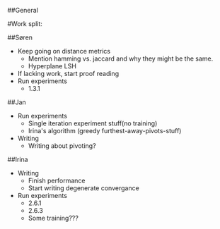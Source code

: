 ##General


#Work split:

##Søren
- Keep going on distance metrics
  - Mention hamming vs. jaccard and why they might be the same.
  - Hyperplane LSH
- If lacking work, start proof reading
- Run experiments
  - 1.3.1

##Jan
- Run experiments
  - Single iteration experiment stuff(no training)
  - Irina's algorithm (greedy furthest-away-pivots-stuff)
- Writing
  - Writing about pivoting?

##Irina
- Writing
  - Finish performance
  - Start writing degenerate convergance
- Run experiments
  - 2.6.1
  - 2.6.3
  - Some training???
